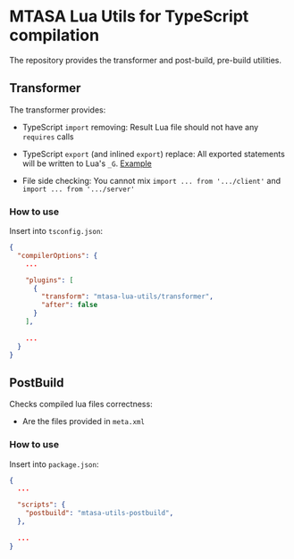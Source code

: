 # MTASA Lua Utils for TypeScript compilation

The repository provides the transformer and post-build, pre-build utilities.

## Transformer

The transformer provides:

- TypeScript `import` removing: Result Lua file should not have any `requires` calls

- TypeScript `export` (and inlined `export`) replace: All exported statements will be written to Lua's `_G`. 
  [Example](docs/export.md)

- File side checking: You cannot mix `import ... from '.../client'` 
  and `import ... from '.../server'`

### How to use

Insert into `tsconfig.json`:

```json
{
  "compilerOptions": {
    ...

    "plugins": [
      {
        "transform": "mtasa-lua-utils/transformer",
        "after": false
      }
    ],
    
    ...
  }
}
```

## PostBuild

Checks compiled lua files correctness:

- Are the files provided in `meta.xml`

### How to use

Insert into `package.json`:

```json
{
  ...

  "scripts": {
    "postbuild": "mtasa-utils-postbuild",
  },   
          
  ...
}
```
